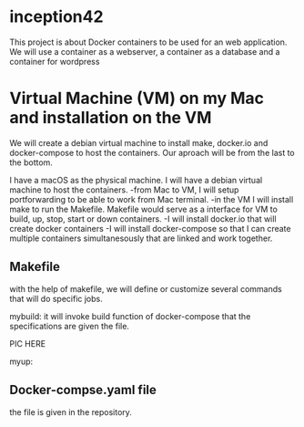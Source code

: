 # inception42
This project is about Docker containers to be used for an web application. We will use a container as a webserver, a container as a database and a container for wordpress

# Virtual Machine (VM) on my Mac and installation on the VM
We will create a debian virtual machine to install make, docker.io and docker-compose to  host the containers.  Our aproach will be from the last to the bottom.

I have a macOS as the physical machine. I will have a debian virtual machine to host the containers. 
-from Mac to VM, I will setup portforwarding to be able to work from Mac terminal.
-in the VM I will install make to run the Makefile. Makefile would serve as a interface for VM to build, up, stop, start or down containers. 
-I will install docker.io that will create docker containers 
-I will install docker-compose so that I can create multiple containers simultanesously that are linked and work together. 

## Makefile
with the help of makefile, we will define or customize several commands that will do specific jobs. 

mybuild: it will invoke build function of docker-compose that the specifications are given the file. 

PIC HERE

myup: 

## Docker-compse.yaml file
the file is given in the repository. 

